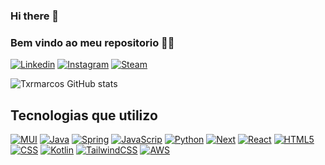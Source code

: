 ### Hi there 👋

### Bem vindo ao meu repositorio 🫶🐵

[![Linkedin](	https://img.shields.io/badge/LinkedIn-0077B5?style=for-the-badge&logo=linkedin&logoColor=white)](https://www.linkedin.com/in/marcos-teixeira-37676a24a/)
[![Instagram](	https://img.shields.io/badge/Instagram-E4405F?style=for-the-badge&logo=instagram&logoColor=white)](https://www.instagram.com/txr_marcos/)
[![Steam](	https://img.shields.io/badge/Steam-000000?style=for-the-badge&logo=steam&logoColor=white)](https://steamcommunity.com/profiles/76561198306121337/)


![Txrmarcos GitHub stats](https://github-readme-stats.vercel.app/api?username=Txrmarcos&show_icons=true&theme=synthwave)

## Tecnologias que utilizo

[![MUI](https://img.shields.io/badge/MUI-%230081CB.svg?style=for-the-badge&logo=mui&logoColor=white)]('https://github.com/Txrmarcos')
[![Java](https://img.shields.io/badge/java-%23ED8B00.svg?style=for-the-badge&logo=openjdk&logoColor=white)]('https://github.com/Txrmarcos')
[![Spring](https://img.shields.io/badge/spring-%236DB33F.svg?style=for-the-badge&logo=spring&logoColor=white)]('https://github.com/Txrmarcos')
[![JavaScrip](	https://img.shields.io/badge/JavaScript-F7DF1E?style=for-the-badge&logo=javascript&logoColor=black)]('https://github.com/Txrmarcos')
[![Python](	https://img.shields.io/badge/Python-14354C?style=for-the-badge&logo=python&logoColor=white)]('https://github.com/Txrmarcos')
[![Next](	https://img.shields.io/badge/Next.js-000?logo=nextdotjs&logoColor=fff&style=for-the-badge)]('https://github.com/Txrmarcos')
[![React](	https://img.shields.io/badge/React-20232A?style=for-the-badge&logo=react&logoColor=61DAFB)]('https://github.com/Txrmarcos')
[![HTML5](	https://img.shields.io/badge/HTML5-E34F26?style=for-the-badge&logo=html5&logoColor=white)]('https://github.com/Txrmarcos')
[![CSS](	https://img.shields.io/badge/CSS3-1572B6?style=for-the-badge&logo=css3&logoColor=white)]('https://github.com/Txrmarcos')
[![Kotlin](https://img.shields.io/badge/kotlin-%237F52FF.svg?style=for-the-badge&logo=kotlin&logoColor=white)]('https://github.com/Txrmarcos')
[![TailwindCSS](https://img.shields.io/badge/tailwindcss-%2338B2AC.svg?style=for-the-badge&logo=tailwind-css&logoColor=white)]('https://github.com/Txrmarcos')
[![AWS](https://img.shields.io/badge/AWS-%23FF9900.svg?style=for-the-badge&logo=amazon-aws&logoColor=white)]('https://github.com/Txrmarcos')

